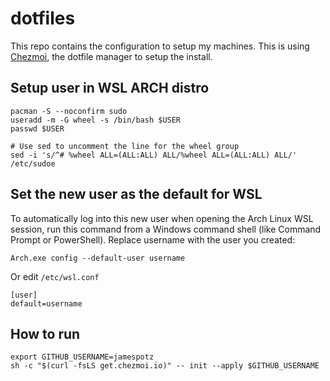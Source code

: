 # dotfiles

This repo contains the configuration to setup my machines. This is using [Chezmoi](https://chezmoi.io), the dotfile manager to setup the install.

## Setup user in WSL ARCH distro

```shell
pacman -S --noconfirm sudo
useradd -m -G wheel -s /bin/bash $USER
passwd $USER

# Use sed to uncomment the line for the wheel group
sed -i 's/^# %wheel ALL=(ALL:ALL) ALL/%wheel ALL=(ALL:ALL) ALL/' /etc/sudoe
```

## Set the new user as the default for WSL

To automatically log into this new user when opening the Arch Linux WSL session, run this command from a Windows command shell (like Command Prompt or PowerShell). Replace username with the user you created:

```shell
Arch.exe config --default-user username
```

Or edit `/etc/wsl.conf`

```
[user]
default=username
```

## How to run

```shell
export GITHUB_USERNAME=jamespotz
sh -c "$(curl -fsLS get.chezmoi.io)" -- init --apply $GITHUB_USERNAME
```
